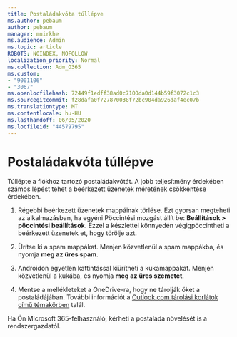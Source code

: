 ```yaml
---
title: Postaládakvóta túllépve
ms.author: pebaum
author: pebaum
manager: mnirkhe
ms.audience: Admin
ms.topic: article
ROBOTS: NOINDEX, NOFOLLOW
localization_priority: Normal
ms.collection: Adm_O365
ms.custom:
- "9001106"
- "3067"
ms.openlocfilehash: 72449f1edff38ad0c7100da0d144b59f3072c1c3
ms.sourcegitcommit: f28dafa0f727870038f72bc904da926daf4ec07b
ms.translationtype: MT
ms.contentlocale: hu-HU
ms.lasthandoff: 06/05/2020
ms.locfileid: "44579795"
---
```

# <a name="mailbox-quota-exceeded"></a>Postaládakvóta túllépve

Túllépte a fiókhoz tartozó postaládakvótát. A jobb teljesítmény érdekében számos lépést tehet a beérkezett üzenetek méretének csökkentése érdekében.

1. Régebbi beérkezett üzenetek mappáinak törlése. Ezt gyorsan megteheti az alkalmazásban, ha egyéni Pöccintési mozgást állít be: **Beállítások > pöccintési beállítások**. Ezzel a készlettel könnyedén végigpöccintheti a beérkezett üzenetek et, hogy törölje azt.

2. Ürítse ki a spam mappákat. Menjen közvetlenül a spam mappákba, és nyomja **meg az üres spam**.

3. Androidon egyetlen kattintással kiürítheti a kukamappákat. Menjen közvetlenül a kukába, és nyomja **meg az üres szemetet**. 

4. Mentse a mellékleteket a OneDrive-ra, hogy ne tárolják őket a postaládájában. További információt a [Outlook.com tárolási korlátok című témakörben](https://support.office.com/article/storage-limits-in-outlook-com-7ac99134-69e5-4619-ac0b-2d313bba5e9e) talál. 

Ha Ön Microsoft 365-felhasználó, kérheti a postaláda növelését is a rendszergazdatól.